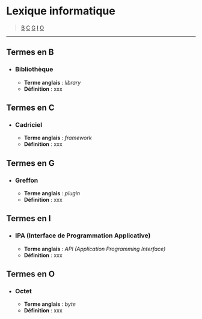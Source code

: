 # Lexique informatique

> [B](#termes-en-b) [C](#termes-en-c) [G](#termes-en-g) [I](#termes-en-i) [O](#termes-en-o)

---

## Termes en B

+ ### Bibliothèque
  + **Terme anglais** : _library_
  + **Définition** : xxx

## Termes en C

+ ### Cadriciel
  + **Terme anglais** : _framework_
  + **Définition** : xxx
  
## Termes en G

+ ### Greffon
  + **Terme anglais** : _plugin_
  + **Définition** : xxx
  
## Termes en I

+ ### IPA (Interface de Programmation Applicative)
  + **Terme anglais** : _API (Application Programming Interface)_
  + **Définition** : xxx

## Termes en O

+ ### Octet
  + **Terme anglais** : _byte_
  + **Définition** : xxx
